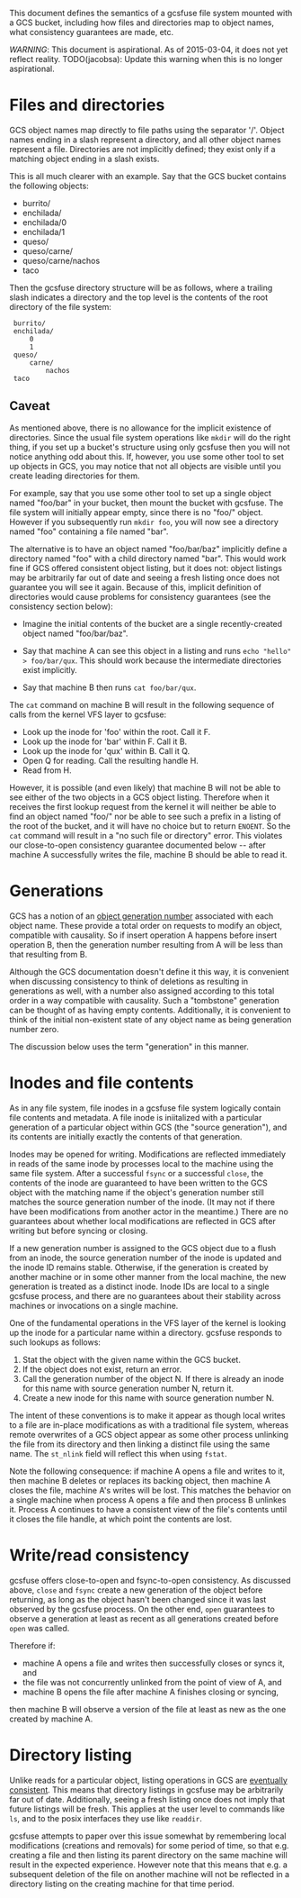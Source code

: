 This document defines the semantics of a gcsfuse file system mounted with a GCS
bucket, including how files and directories map to object names, what
consistency guarantees are made, etc.

*WARNING*: This document is aspirational. As of 2015-03-04, it does not yet
reflect reality. TODO(jacobsa): Update this warning when this is no longer
aspirational.

# Files and directories

GCS object names map directly to file paths using the separator '/'. Object
names ending in a slash represent a directory, and all other object names
represent a file. Directories are not implicitly defined; they exist only if a
matching object ending in a slash exists.

This is all much clearer with an example. Say that the GCS bucket contains the
following objects:

*   burrito/
*   enchilada/
*   enchilada/0
*   enchilada/1
*   queso/
*   queso/carne/
*   queso/carne/nachos
*   taco

Then the gcsfuse directory structure will be as follows, where a trailing slash
indicates a directory and the top level is the contents of the root directory
of the file system:

     burrito/
     enchilada/
         0
         1
     queso/
         carne/
             nachos
     taco

## Caveat

As mentioned above, there is no allowance for the implicit existence of
directories. Since the usual file system operations like `mkdir` will do the
right thing, if you set up a bucket's structure using only gcsfuse then you
will not notice anything odd about this. If, however, you use some other tool
to set up objects in GCS, you may notice that not all objects are visible until
you create leading directories for them.

For example, say that you use some other tool to set up a single object named
"foo/bar" in your bucket, then mount the bucket with gcsfuse. The file system
will initially appear empty, since there is no "foo/" object. However if you
subsequently run `mkdir foo`, you will now see a directory named "foo"
containing a file named "bar".

The alternative is to have an object named "foo/bar/baz" implicitly define a
directory named "foo" with a child directory named "bar". This would work fine
if GCS offered consistent object listing, but it does not: object listings
may be arbitrarily far out of date and seeing a fresh listing once does not
guarantee you will see it again. Because of this, implicit definition of
directories would cause problems for consistency guarantees (see the
consistency section below):

*   Imagine the initial contents of the bucket are a single recently-created
    object named "foo/bar/baz".

*   Say that machine A can see this object in a listing and runs
    `echo "hello" > foo/bar/qux`. This should work because the intermediate
    directories exist implicitly.

*   Say that machine B then runs `cat foo/bar/qux`.

The `cat` command on machine B will result in the following sequence of calls
from the kernel VFS layer to gcsfuse:

*   Look up the inode for 'foo' within the root. Call it F.
*   Look up the inode for 'bar' within F. Call it B.
*   Look up the inode for 'qux' within B. Call it Q.
*   Open Q for reading. Call the resulting handle H.
*   Read from H.

However, it is possible (and even likely) that machine B will not be able to
see either of the two objects in a GCS object listing. Therefore when it
receives the first lookup request from the kernel it will neither be able to
find an object named "foo/" nor be able to see such a prefix in a listing of
the root of the bucket, and it will have no choice but to return `ENOENT`.
So the `cat` command will result in a "no such file or directory" error. This
violates our close-to-open consistency guarantee documented below -- after
machine A successfully writes the file, machine B should be able to read it.


# Generations

GCS has a notion of an [object generation number][generations] associated with
each object name. These provide a total order on requests to modify an object,
compatible with causality. So if insert operation A happens before insert
operation B, then the generation number resulting from A will be less than that
resulting from B.

Although the GCS documentation doesn't define it this way, it is convenient
when discussing consistency to think of deletions as resulting in generations
as well, with a number also assigned according to this total order in a way
compatible with causality. Such a "tombstone" generation can be thought of as
having empty contents. Additionally, it is convenient to think of the initial
non-existent state of any object name as being generation number zero.

The discussion below uses the term "generation" in this manner.

[generations]: https://cloud.google.com/storage/docs/generations-preconditions


# Inodes and file contents

As in any file system, file inodes in a gcsfuse file system logically contain
file contents and metadata. A file inode is iniitalized with a particular
generation of a particular object within GCS (the "source generation"), and its
contents are initially exactly the contents of that generation.

Inodes may be opened for writing. Modifications are reflected immediately in
reads of the same inode by processes local to the machine using the same file
system. After a successful `fsync` or a successful `close`, the contents of the
inode are guaranteed to have been written to the GCS object with the matching
name if the object's generation number still matches the source generation
number of the inode. (It may not if there have been modifications from another
actor in the meantime.) There are no guarantees about whether local
modifications are reflected in GCS after writing but before syncing or closing.

If a new generation number is assigned to the GCS object due to a flush from an
inode, the source generation number of the inode is updated and the inode ID
remains stable. Otherwise, if the generation is created by another machine or
in some other manner from the local machine, the new generation is treated as a
distinct inode. Inode IDs are local to a single gcsfuse process, and there are
no guarantees about their stability across machines or invocations on a single
machine.

One of the fundamental operations in the VFS layer of the kernel is looking up
the inode for a particular name within a directory. gcsfuse responds to such
lookups as follows:

1.  Stat the object with the given name within the GCS bucket.
2.  If the object does not exist, return an error.
3.  Call the generation number of the object N. If there is already an inode
    for this name with source generation number N, return it.
4.  Create a new inode for this name with source generation number N.

The intent of these conventions is to make it appear as though local writes to
a file are in-place modifications as with a traditional file system, whereas
remote overwrites of a GCS object appear as some other process unlinking the
file from its directory and then linking a distinct file using the same name.
The `st_nlink` field will reflect this when using `fstat`.

Note the following consequence: if machine A opens a file and writes to it,
then machine B deletes or replaces its backing object, then machine A closes
the file, machine A's writes will be lost. This matches the behavior on a
single machine when process A opens a file and then process B unlinkes it.
Process A continues to have a consistent view of the file's contents until it
closes the file handle, at which point the contents are lost.


# Write/read consistency

gcsfuse offers close-to-open and fsync-to-open consistency. As discussed above,
`close` and `fsync` create a new generation of the object before returning, as
long as the object hasn't been changed since it was last observed by the
gcsfuse process. On the other end, `open` guarantees to observe a generation at
least as recent as all generations created before `open` was called.

Therefore if:

*   machine A opens a file and writes then successfully closes or syncs it, and
*   the file was not concurrently unlinked from the point of view of A, and
*   machine B opens the file after machine A finishes closing or syncing,

then machine B will observe a version of the file at least as new as the one
created by machine A.


# Directory listing

Unlike reads for a particular object, listing operations in GCS are
[eventually consistent][consistency]. This means that directory listings in
gcsfuse may be arbitrarily far out of date. Additionally, seeing a fresh
listing once does not imply that future listings will be fresh. This applies at
the user level to commands like `ls`, and to the posix interfaces they use like
`readdir`.

[consistency]: https://cloud.google.com/storage/docs/concepts-techniques#consistency

gcsfuse attempts to paper over this issue somewhat by remembering local
modifications (creations and removals) for some period of time, so that e.g.
creating a file and then listing its parent directory on the same machine will
result in the expected experience. However note that this means that e.g. a
subsequent deletion of the file on another machine will not be reflected in a
directory listing on the creating machine for that time period.
